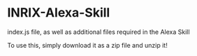 # INRIX-Alexa-Skill
index.js file, as well as additional files required in the Alexa Skill

To use this, simply download it as a zip file and unzip it!
